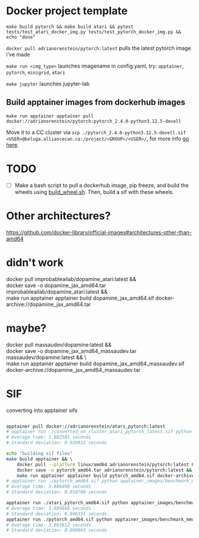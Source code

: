 # Docker project template

`make build pytorch && make build atari && pytest tests/test_atari_docker_img.py tests/test_pytorch_docker_img.py && echo "done"`

`docker pull adrianorenstein/pytorch:latest` pulls the latest pytorch image i've made

`make run <img_type>` launches imagename in config.yaml, try: `apptainer`, `pytorch`, `minigrid`, `atari`

`make jupyter` launches jupyter-lab

## Build apptainer images from dockerhub images
`make run apptainer apptainer pull docker://adrianorenstein/pytorch:pytorch_2.4.0-python3.12.5-devell`

Move it to a CC cluster via `scp ./pytorch_2.4.0-python3.12.5-devell.sif <USER>@beluga.alliancecan.ca:/project/<GROUP>/<USER>/`, for more info [go here](https://docs.alliancecan.ca/mediawiki/index.php?title=Transferring_data).

# TODO
- [ ] Make a bash script to pull a dockerhub image, pip freeze, and build the wheels using [build_wheel.sh](https://github.com/ComputeCanada/wheels_builder?tab=readme-ov-file#build_wheelsh). Then, build a sif with these wheels.


# Other architectures?
https://github.com/docker-library/official-images#architectures-other-than-amd64


# didn't work
docker pull improbableailab/dopamine_atari:latest && \
docker save -o dopamine_jax_amd64.tar improbableailab/dopamine_atari:latest && \
    make run apptainer apptainer build dopamine_jax_amd64.sif docker-archive://dopamine_jax_amd64.tar

# maybe?
docker pull massaudev/dopamine:latest && \
docker save -o dopamine_jax_amd64_massaudev.tar massaudev/dopamine:latest && \   
    make run apptainer apptainer build dopamine_jax_amd64_massaudev.sif docker-archive://dopamine_jax_amd64_massaudev.tar


# SIF
converting into apptainer sifs
```bash

apptainer pull docker://adrianorenstein/atari_pytorch:latest
# apptainer run ./converted_on_cluster_atari_pytorch_latest.sif python apptainer_images/benchmark_mmul.py
# Average time: 3.882581 seconds
# Standard deviation: 0.039912 seconds

echo "building sif files"
make build apptainer && \
    docker pull --platform linux/amd64 adrianorenstein/pytorch:latest && \
    docker save -o pytorch_amd64.tar adrianorenstein/pytorch:latest && \
    make run apptainer apptainer build pytorch_amd64.sif docker-archive://pytorch_amd64.tar
# apptainer run ./pytorch_amd64.sif python apptainer_images/benchmark_mmul.py
# Average time: 3.886498 seconds
# Standard deviation: 0.018760 seconds

apptainer run ./atari_pytorch_amd64.sif python apptainer_images/benchmark_mmul.py
# Average time: 3.889686 seconds
# Standard deviation: 0.046351 seconds
apptainer run ./pytorch_amd64.sif python apptainer_images/benchmark_mmul.py
# Average time: 3.882812 seconds
# Standard deviation: 0.008093 seconds

```
